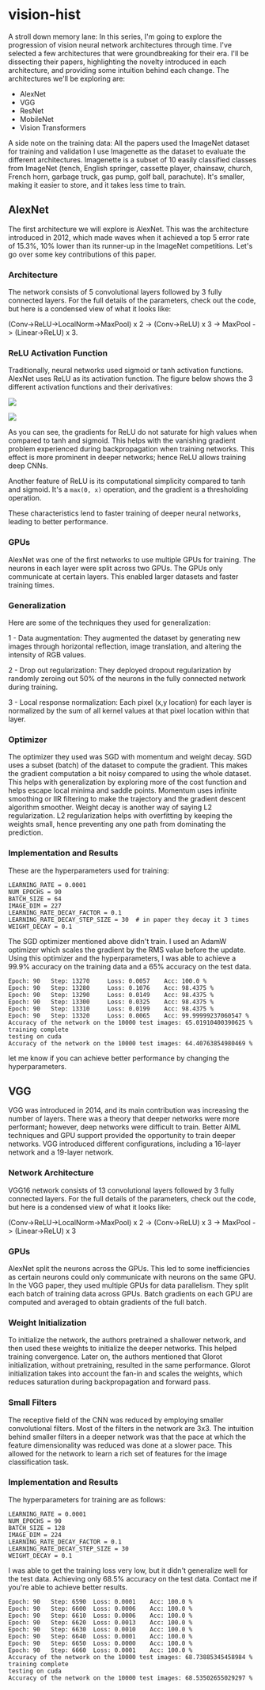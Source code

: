# vision-hist

A stroll down memory lane: In this series, I'm going to explore the progression of vision neural network architectures
through time. I've selected a few architectures that were groundbreaking for their era. I'll be dissecting their papers,
highlighting the novelty introduced in each architecture, and providing some intuition behind each change. The
architectures we'll be exploring are:

* AlexNet
* VGG
* ResNet
* MobileNet
* Vision Transformers

A side note on the training data: All the papers used the ImageNet dataset for training and validation I use
Imagenette as the dataset to evaluate the different architectures. Imagenette is a subset of 10 easily classified
classes from ImageNet (tench, English springer, cassette player, chainsaw, church, French horn, garbage truck, gas pump,
golf ball, parachute). It's smaller, making it easier to store, and it takes less time to train.

## AlexNet

The first architecture we will explore is AlexNet. This was the architecture introduced in 2012, which made waves when
it achieved a top 5 error rate of 15.3%, 10% lower than its runner-up in the ImageNet competitions. Let's go over some
key contributions of this paper.

### Architecture

The network consists of 5 convolutional layers followed by 3 fully connected layers. For the full details of the
parameters, check out the code, but here is a condensed view of what it looks like:

(Conv->ReLU->LocalNorm->MaxPool) x 2 -> (Conv->ReLU) x 3 -> MaxPool -> (Linear->ReLU) x 3.

### ReLU Activation Function

Traditionally, neural networks used sigmoid or tanh activation functions. AlexNet uses ReLU as its activation function.
The figure below shows the 3 different activation functions and their derivatives:

![](./assets/act-func.png)

![](./assets/grad-act-func.png)

As you can see, the gradients for ReLU do not saturate for high values when compared to tanh and sigmoid. This helps
with the vanishing gradient problem experienced during backpropagation when training networks. This effect is more
prominent in deeper networks; hence ReLU allows training deep CNNs.

Another feature of ReLU is its computational simplicity compared to tanh and sigmoid. It's a `max(0, x)` operation, and
the gradient is a thresholding operation.

These characteristics lend to faster training of deeper neural networks, leading to better performance.

### GPUs

AlexNet was one of the first networks to use multiple GPUs for training. The neurons in each layer were split across two
GPUs. The GPUs only communicate at certain layers. This enabled larger datasets and faster training times.

### Generalization

Here are some of the techniques they used for generalization:

1 - Data augmentation: They augmented the dataset by generating new images through horizontal reflection, image
translation, and altering the intensity of RGB values.

2 - Drop out regularization: They deployed dropout regularization by randomly zeroing out 50% of the neurons in the
fully connected network
during training.

3 - Local response normalization: Each pixel (x,y location) for each layer is normalized by the sum of all kernel values
at that pixel location within that layer.

### Optimizer

The optimizer they used was SGD with momentum and weight decay. SGD uses a subset (batch) of the dataset to compute the
gradient. This makes the gradient computation a bit noisy compared to using the whole dataset. This helps with
generalization by exploring more of the cost function and helps escape local minima and saddle points. Momentum uses
infinite smoothing or IIR filtering to make the trajectory and the gradient descent algorithm smoother. Weight decay is
another way of saying L2 regularization. L2 regularization helps with overfitting by keeping the weights small, hence
preventing any one path from dominating the prediction.

### Implementation and Results

These are the hyperparameters used for training:

```
LEARNING_RATE = 0.0001
NUM_EPOCHS = 90
BATCH_SIZE = 64
IMAGE_DIM = 227
LEARNING_RATE_DECAY_FACTOR = 0.1
LEARNING_RATE_DECAY_STEP_SIZE = 30  # in paper they decay it 3 times
WEIGHT_DECAY = 0.1
```

The SGD optimizer mentioned above didn't train. I used an AdamW optimizer which scales the gradient by the RMS value
before the update. Using this optimizer and the hyperparameters, I was able to achieve a 99.9% accuracy on the training
data and a 65% accuracy on the test data.

```
Epoch: 90 	Step: 13270 	Loss: 0.0057 	Acc: 100.0 %
Epoch: 90 	Step: 13280 	Loss: 0.1076 	Acc: 98.4375 %
Epoch: 90 	Step: 13290 	Loss: 0.0149 	Acc: 98.4375 %
Epoch: 90 	Step: 13300 	Loss: 0.0325 	Acc: 98.4375 %
Epoch: 90 	Step: 13310 	Loss: 0.0199 	Acc: 98.4375 %
Epoch: 90 	Step: 13320 	Loss: 0.0065 	Acc: 99.99999237060547 %
Accuracy of the network on the 10000 test images: 65.01910400390625 %
training complete
testing on cuda
Accuracy of the network on the 10000 test images: 64.40763854980469 %
```

let me know if you can achieve better performance by changing the hyperparameters.

## VGG

VGG was introduced in 2014, and its main contribution was increasing the number of layers. There was a theory that
deeper networks were more performant; however, deep networks were difficult to train. Better AIML techniques and GPU
support provided the opportunity to train deeper networks. VGG introduced different configurations, including a 16-layer
network and a 19-layer network.

### Network Architecture

VGG16 network consists of 13 convolutional layers followed by 3 fully connected layers. For the full details of the
parameters, check out the code, but here is a condensed view of what it looks like:

(Conv->ReLU->LocalNorm->MaxPool) x 2 -> (Conv->ReLU) x 3 -> MaxPool -> (Linear->ReLU) x 3

### GPUs

AlexNet split the neurons across the GPUs. This led to some inefficiencies as certain neurons could only communicate
with neurons on the same GPU. In the VGG paper, they used multiple GPUs for data parallelism. They split each batch of
training data across GPUs. Batch gradients on each GPU are computed and averaged to obtain gradients of the full batch.

### Weight Initialization

To initialize the network, the authors pretrained a shallower network, and then used these weights to initialize the
deeper networks. This helped training convergence. Later on, the authors mentioned that Glorot initialization, without
pretraining, resulted in the same performance. Glorot initialization takes into account the fan-in and scales the
weights, which reduces saturation during backpropagation and forward pass.

### Small Filters

The receptive field of the CNN was reduced by employing smaller convolutional filters. Most of the filters in the
network are 3x3. The intuition behind smaller filters in a deeper network was that the pace at which the feature
dimensionality was reduced was done at a slower pace. This allowed for the network to learn a rich set of features for
the image classification task.

### Implementation and Results

The hyperparameters for training are as follows:

```
LEARNING_RATE = 0.0001
NUM_EPOCHS = 90
BATCH_SIZE = 128
IMAGE_DIM = 224
LEARNING_RATE_DECAY_FACTOR = 0.1
LEARNING_RATE_DECAY_STEP_SIZE = 30
WEIGHT_DECAY = 0.1
```

I was able to get the training loss very low, but it didn't generalize well for the test data. Achieving only 68.5%
accuracy on the test data. Contact me if you're able to achieve better results.

```
Epoch: 90 	Step: 6590 	Loss: 0.0001 	Acc: 100.0 %
Epoch: 90 	Step: 6600 	Loss: 0.0006 	Acc: 100.0 %
Epoch: 90 	Step: 6610 	Loss: 0.0006 	Acc: 100.0 %
Epoch: 90 	Step: 6620 	Loss: 0.0013 	Acc: 100.0 %
Epoch: 90 	Step: 6630 	Loss: 0.0010 	Acc: 100.0 %
Epoch: 90 	Step: 6640 	Loss: 0.0001 	Acc: 100.0 %
Epoch: 90 	Step: 6650 	Loss: 0.0000 	Acc: 100.0 %
Epoch: 90 	Step: 6660 	Loss: 0.0001 	Acc: 100.0 %
Accuracy of the network on the 10000 test images: 68.73885345458984 %
training complete
testing on cuda
Accuracy of the network on the 10000 test images: 68.53502655029297 %
```


